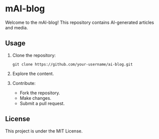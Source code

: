 # mAI-blog

Welcome to the mAI-blog! This repository contains AI-generated articles and media.

## Usage

1. Clone the repository:
   ```
   git clone https://github.com/your-username/ai-blog.git
   ```

2. Explore the content.

3. Contribute:
   - Fork the repository.
   - Make changes.
   - Submit a pull request.

## License

This project is under the MIT License.